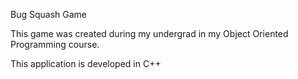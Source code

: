 Bug Squash Game

This game was created during my undergrad in my Object Oriented Programming course.

This application is developed in C++
